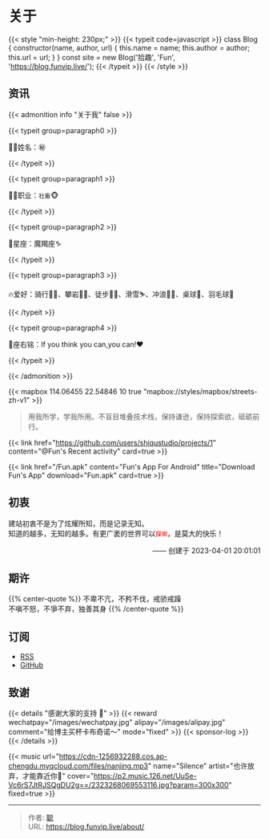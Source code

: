 # 关于


{{< style "min-height: 230px;" >}}
{{< typeit code=javascript >}}
class Blog {
  constructor(name, author, url) {
    this.name = name;
    this.author = author;
    this.url = url;
  }
}
const site = new Blog('拾趣', 'Fun', 'https://blog.funvip.live/');
{{< /typeit >}}
{{< /style >}}

## 资讯

<!--[![Follow me on GitHub](https://img.shields.io/github/followers/Lruihao.svg?style=social&label=Followers)](https://github.com/shiqustudio)<!console.log(site.name);--> 

{{< admonition info "关于我" false >}}

{{< typeit group=paragraph0 >}}

👨‍💼姓名：㊙️

{{< /typeit >}}

{{< typeit group=paragraph1 >}}

👨‍💻职业：`社畜`🐵

{{< /typeit >}}

{{< typeit group=paragraph2 >}}

🌈星座：魔羯座️️♑

{{< /typeit >}}

{{< typeit group=paragraph3 >}}

🔥爱好：骑行🚴‍♂️、攀岩🧗‍♀️、徒步🤹‍♂️、滑雪⛷️、冲浪🏄‍♂️、桌球🎱、羽毛球🏸

{{< /typeit >}}

{{< typeit group=paragraph4 >}}

📌座右铭：If you think you can,you can!❤️

{{< /typeit >}}

{{< /admonition >}}

{{< mapbox 114.06455  22.54846 10 true "mapbox://styles/mapbox/streets-zh-v1" >}}

> 用我所学，学我所用。不盲目堆叠技术栈，保持谦逊，保持探索欲，砥砺前行。

{{< link href="https://github.com/users/shiqustudio/projects/1" content="@Fun's Recent activity" card=true >}}

{{< link href="/Fun.apk" content="Fun's App For Android" title="Download Fun's App" download="Fun.apk" card=true >}}

## 初衷

建站初衷不是为了炫耀所知，而是记录无知。  
知道的越多，无知的越多。有更广袤的世界可以<font color = red>`探索`</font>，是莫大的快乐！

<p style="text-align: right;font-size: 100%;" >—— 创建于 2023-04-01 20:01:01</p>

## 期许

{{% center-quote %}} 
不卑不亢，不矜不伐，戒骄戒躁  
不嗔不怒，不爭不弃，独善其身
{{% /center-quote %}}

## 订阅

- [RSS](https://blog.funvip.live/index.xml)
- [GitHub](https://github.com/shiqustudio)

## 致谢

{{< details "感谢大家的支持 🙏" >}}
{{< reward wechatpay="/images/wechatpay.jpg" alipay="/images/alipay.jpg" comment="给博主买杯卡布奇诺～" mode="fixed" >}}
{{< sponsor-log >}}
{{< /details >}}

{{< music url="https://cdn-1256932288.cos.ap-chengdu.myqcloud.com/files/nanjing.mp3" name="Silence" artist="也许放弃，才能靠近你🎵" cover="https://p2.music.126.net/UuSe-Vc6rS7JtRJSQgDU2g==/2323268069553116.jpg?param=300x300" fixed=true >}}


---

> 作者: [聪](/about)  
> URL: https://blog.funvip.live/about/  

